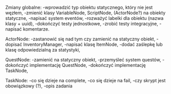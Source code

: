 Zmiany globalne:
-wprowadzić typ obiektu statycznego, który nie jest węzłem,
-zmienić klasy VariableNode, ScriptNode, (ActorNode?) na obiekty statyczne,
-napisać system eventów,
-rozważyć labelki dla obiektu (nazwa klasy + uuid),
-dokończyć testy jednostkowe,
-zrobić testy integracyjne,
-napisać komentarze.

ActorNode:
-zastanowić się nad tym czy zamienić na statyczny obiekt,
-dopisać InventoryManager,
-napisać klasę ItemNode,
-dodać zaślepkę lub klasę odpowiedzialną za statystyki,

QuestNode:
-zamienić na statyczny obiekt,
-przemyśleć system questów,
-dokończyć implementację QuestNode,
-dokończyć implementację TaskNode,

TaskNode:
-co się dzieje na complete,
-co się dzieje na fail,
-czy skrypt jest obowiązkowy (?),
-opis zadania
